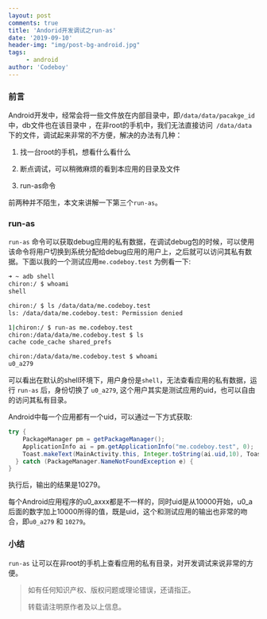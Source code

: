 ```yaml
---
layout: post
comments: true
title: 'Andorid开发调试之run-as'
date: '2019-09-10'
header-img: "img/post-bg-android.jpg"
tags:
     - android
author: 'Codeboy'
---
```


### 前言

Android开发中，经常会将一些文件放在内部目录中，即`/data/data/pacakge_id`中，db文件也在该目录中 ，在非root的手机中，我们无法直接访问` /data/data` 下的文件，调试起来非常的不方便，解决的办法有几种：

1. 找一台root的手机，想看什么看什么

2. 断点调试，可以稍微麻烦的看到本应用的目录及文件

3. run-as命令

前两种并不陌生，本文来讲解一下第三个`run-as`。

### run-as

`run-as` 命令可以获取debug应用的私有数据，在调试debug包的时候，可以使用该命令将用户切换到系统分配给debug应用的用户上，之后就可以访问其私有数据。下面以我的一个测试应用`me.codeboy.test` 为例看一下:

```bash
➜ ~ adb shell
chiron:/ $ whoami
shell

chiron:/ $ ls /data/data/me.codeboy.test
ls: /data/data/me.codeboy.test: Permission denied

1|chiron:/ $ run-as me.codeboy.test
chiron:/data/data/me.codeboy.test $ ls
cache code_cache shared_prefs 

chiron:/data/data/me.codeboy.test $ whoami
u0_a279
```

可以看出在默认的shell环境下，用户身份是`shell`，无法查看应用的私有数据，运行 `run-as` 后，身份切换了 `u0_a279`, 这个用户其实是测试应用的uid，也可以自由的访问其私有目录。

Android中每一个应用都有一个uid，可以通过一下方式获取:

```java
try {
	PackageManager pm = getPackageManager();
	ApplicationInfo ai = pm.getApplicationInfo("me.codeboy.test", 0);
	Toast.makeText(MainActivity.this, Integer.toString(ai.uid,10), Toast.LENGTH_SHORT).show();
  } catch (PackageManager.NameNotFoundException e) {
}
```

执行后，输出的结果是10279。

每个Android应用程序的u0_axxx都是不一样的，同时uid是从10000开始，u0_a后面的数字加上10000所得的值，既是uid，这个和测试应用的输出也非常的吻合，即`u0_a279` 和 `10279`。

### 小结

`run-as` 让可以在非root的手机上查看应用的私有目录，对开发调试来说非常的方便。




> 如有任何知识产权、版权问题或理论错误，还请指正。
>
> 转载请注明原作者及以上信息。
